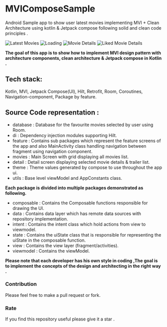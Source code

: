 # MVIComposeSample
Android Sample app to show user latest movies implementing  MVI + Clean Architecture using kotlin & Jetpack compose following solid and clean code principles .

![Latest Movies](movies.jpg)
![Loading](loading.jpg)
![Movie Details](details.jpg)
![Liked Movie Details](details_liked.jpg)


**The goal of this app is to show how to implement MVI design pattern with architecture components, clean architecture & Jetpack compose in Kotlin .**

##  Tech stack:

Kotlin, MVI, Jetpack Compose(UI), Hilt, Retrofit, Room, Coroutines, Navigation-component, Package by feature.

##  Source Code representation :

- database : Database for the favourite movies selected by user using Room.
- di : Dependency injection modules supporting Hilt.
- feature : Contains sub packages which represent the feature screens of the app and also MainActivity class handling navigation between fragment using navigation component.
- movies : Main Screen with grid displaying all movies list.
- detail : Detail screen displaying selected movie details & trailer list.
- theme : Theme values generated by compose to use throughout the app ui.
- utils : Base level viewModel and AppConstants class.


**Each package is divided into multiple packages demonstrated as following.**

- composable : Contains the Composable functions responsible for drawing the UI.
- data : Contains data layer which has remote data sources with repository implementation.
- intent : Contains the intent class which hold actions from view to viewmodel.
- state : Contains the uiState class that is responsible for representing the uiState in the composable function.
- view : Contains the view layer (fragment/activities).
- viewmodel : Contains the viewModel.

**Please note that each developer has his own style in coding ,The goal is to implement the concepts of the design and architecting in the right way .**

### Contribution

Please feel free to make a pull request or fork.

### Rate

If you find this repository useful please give it a star .
